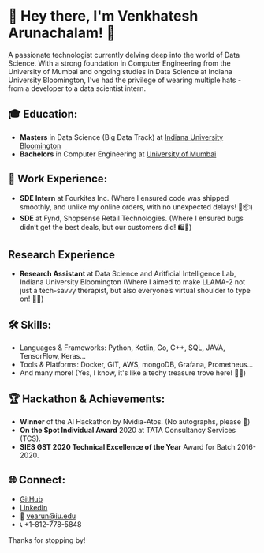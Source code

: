 
<!--
**venkhatesh/venkhatesh** is a ✨ _special_ ✨ repository because its `README.md` (this file) appears on your GitHub profile.

Here are some ideas to get you started:

- 🔭 I’m currently working on ...
- 🌱 I’m currently learning ...
- 👯 I’m looking to collaborate on ...
- 🤔 I’m looking for help with ...
- 💬 Ask me about ...
- 📫 How to reach me: ...
- 😄 Pronouns: ...
- ⚡ Fun fact: ...
-->
# 👋 Hey there, I'm Venkhatesh Arunachalam! 🚀

A passionate technologist currently delving deep into the world of Data Science. With a strong foundation in Computer Engineering from the University of Mumbai and ongoing studies in Data Science at Indiana University Bloomington, I've had the privilege of wearing multiple hats - from a developer to a data scientist intern.

## 🎓 Education:
- **Masters** in Data Science (Big Data Track) at [Indiana University Bloomington](https://www.indiana.edu/)
- **Bachelors** in Computer Engineering at [University of Mumbai](http://www.mu.ac.in/)

## 💼 Work Experience:
- **SDE Intern** at Fourkites Inc. (Where I ensured code was shipped smoothly, and unlike my online orders, with no unexpected delays! 🚢📦)
- **SDE** at Fynd, Shopsense Retail Technologies. (Where I ensured bugs didn’t get the best deals, but our customers did! 🛍️🐞)

## Research Experience
- **Research Assistant** at Data Science and Aritficial Intelligence Lab, Indiana University Bloomington (Where I aimed to make LLAMA-2 not just a tech-savvy therapist, but also everyone’s virtual shoulder to type on! 🦙💬)

## 🛠 Skills:
- Languages & Frameworks: Python, Kotlin, Go, C++, SQL, JAVA, TensorFlow, Keras...
- Tools & Platforms: Docker, GIT, AWS, mongoDB, Grafana, Prometheus... 
- And many more! (Yes, I know, it's like a techy treasure trove here! 🏴‍☠️)

## 🏆 Hackathon & Achievements:
- **Winner** of the AI Hackathon by Nvidia-Atos. (No autographs, please 🤩)
- **On the Spot Individual Award** 2020 at TATA Consultancy Services (TCS).
- **SIES GST 2020 Technical Excellence of the Year** Award for Batch 2016-2020.

## 🌐 Connect:
- [GitHub](https://github.com/venkhatesh)
- [LinkedIn](https://www.linkedin.com/in/venkhatesh-arunachalam/)
- 📧 vearun@iu.edu
- 📞 +1-812-778-5848

Thanks for stopping by!

